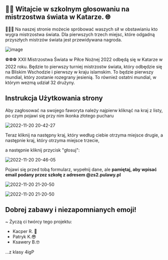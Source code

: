 ## 🙋‍♂️ Witajcie w szkolnym głosowaniu na mistrzostwa świata w Katarze. 🌐



🥇🥈🥉
Na naszej stronie możecie spróbować waszych sił w obstawianiu kto wygra mistrzostwa świata.
Dla pierwszych trzech miejsc, które odgadną przyszłych mistrzów świata jest przewidywana nagroda. 


![image](https://user-images.githubusercontent.com/68645604/202921789-815c210e-bf98-425e-a6cc-1441df0dfe80.png)


⚽⚽⚽ 
XXII Mistrzostwa Świata w Piłce Nożnej 2022 odbędą się w Katarze w 2022 roku.
Będzie to pierwszy turniej mistrzostw świata, który odbędzie się na Bliskim Wschodzie i pierwszy w kraju islamskim.
To będzie pierwszy mundial, który zostanie rozegrany jesienią. To również ostatni mundial, w którym wezmą udział 32 drużyny.


## Instrukcja Użytkowania strony

Aby zagłosować na swojego faworyta należy najpierw kliknąć na kraj z listy, po czym pojawi się przy nim ikonka złotego pucharu

![2022-11-20 20-42-27](https://user-images.githubusercontent.com/68645604/202922579-61a39a0c-6058-4222-a1c4-e9873de85f9e.gif)

Teraz kliknij na następny kraj, który według ciebie otrzyma miejsce drugie,
a następnie kraj, który otrzyma miejsce trzecie,

a następnie kliknij przycisk "głosuj":

![2022-11-20 20-46-05](https://user-images.githubusercontent.com/68645604/202922837-175b6837-77cc-4f97-bbae-a121ba521ed2.gif)

Pojawi się przed tobą formularz, wypełnij dane, ale **pamiętaj, aby wpisać email podany przez szkołę z adresem @zs2.pulawy.pl**

![2022-11-20 21-20-50](https://user-images.githubusercontent.com/68645604/202924486-696ecbb2-4613-4c4e-ae61-e331b04edfb6.gif)

![2022-11-20 21-20-50](https://user-images.githubusercontent.com/68645604/202924576-1ac3dee7-4975-4b93-8ded-0a029f959a03.gif)

## Dobrej zabawy i niezapomnianych emoji!

~ Życzą ci twórcy tego projektu: 
* Kacper R. 🤡
* Patryk K.😎
* Ksawery B.🤓

...z klasy 4igP
